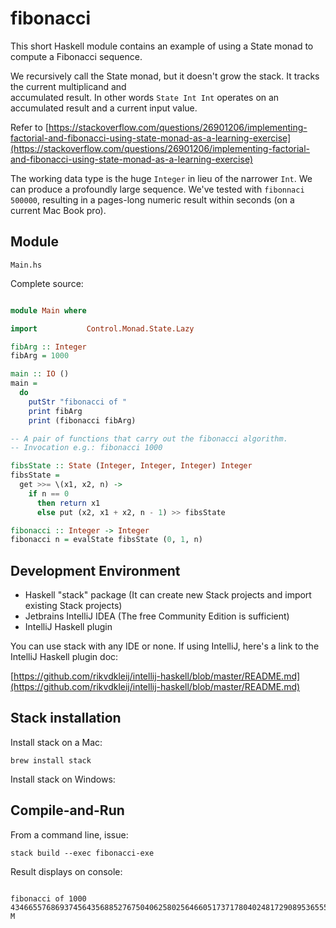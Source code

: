 # fibonacci

This short Haskell module contains an example of using a 
State monad to compute a Fibonacci sequence.

We recursively call the State monad, but it doesn't grow the stack. It tracks the current multiplicand and  
accumulated result. In other words `State Int Int` operates on an accumulated result and a current input value.

Refer to 
[https://stackoverflow.com/questions/26901206/implementing-factorial-and-fibonacci-using-state-monad-as-a-learning-exercise](https://stackoverflow.com/questions/26901206/implementing-factorial-and-fibonacci-using-state-monad-as-a-learning-exercise)

The working data type is the huge `Integer` in lieu of the narrower `Int`. We can produce a profoundly large sequence. 
We've tested with `fibonnaci 500000`, resulting in a pages-long numeric result within seconds 
(on a current Mac Book pro). 

## Module

`Main.hs`

Complete source:

```haskell

module Main where

import           Control.Monad.State.Lazy

fibArg :: Integer
fibArg = 1000

main :: IO ()
main =
  do
    putStr "fibonacci of "
    print fibArg
    print (fibonacci fibArg)

-- A pair of functions that carry out the fibonacci algorithm.
-- Invocation e.g.: fibonacci 1000

fibsState :: State (Integer, Integer, Integer) Integer
fibsState =
  get >>= \(x1, x2, n) ->
    if n == 0
      then return x1
      else put (x2, x1 + x2, n - 1) >> fibsState

fibonacci :: Integer -> Integer
fibonacci n = evalState fibsState (0, 1, n)

```

## Development Environment

+ Haskell "stack" package (It can create new Stack projects and import existing Stack projects)
+ Jetbrains IntelliJ IDEA (The free Community Edition is sufficient)
+ IntelliJ Haskell plugin

You can use stack with any IDE or none. If using IntelliJ, here's a link to the IntelliJ Haskell plugin doc:

[https://github.com/rikvdkleij/intellij-haskell/blob/master/README.md](https://github.com/rikvdkleij/intellij-haskell/blob/master/README.md)


## Stack installation

Install stack on a Mac:

`brew install stack`

Install stack on Windows:



## Compile-and-Run

From a command line, issue:

`stack build --exec fibonacci-exe`

Result displays on console:

```

fibonacci of 1000
43466557686937456435688527675040625802564660517371780402481729089536555417949051890403879840079255169295922593080322634775209689623239873322471161642996440906533187938298969649928516003704476137795166849228875
M

```
